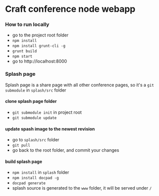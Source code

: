 # Craft conference node webapp

### How to run locally

* go to the project root folder
* `npm install`
* `npm install grunt-cli -g`
* `grunt build`
* `npm start`
* go to http://localhost:8000

### Splash page

Splash page is a share page with all other conference pages, so it's a `git submodule` in `splash/src` folder

#### clone splash page folder

* `git submodule init` in project root
* `git submodule update`

#### update spash image to the newest revision

* go to `splash/src` folder
* `git pull`
* go back to the root folder, and commit your changes

#### build splash page

* `npm install` in `splash` folder
* `npm install docpad -g`
* `docpad generate`
* splash source is generated to the `www` folder, it will be served under `/`
